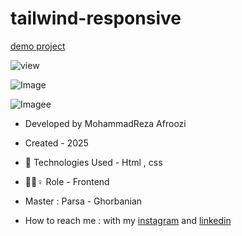 # tailwind-responsive

[demo project](https://mohammadrezaafroozi.github.io/tailwind-responsive/)

![view](https://github.com/user-attachments/assets/62507546-ffb3-4f5d-9a5b-c2389cd211aa)

![Image](https://github.com/user-attachments/assets/bcb9c0a5-20c5-45fe-94d1-53e44b5a8c41)

![Imagee](https://github.com/user-attachments/assets/93289cb3-0f73-48fa-aa8b-fe4599a602d2)

- Developed by MohammadReza Afroozi
- Created - 2025
- 🤖 Technologies Used - Html , css 

- 🤖🤖♀️ Role - Frontend
- Master : Parsa - Ghorbanian
- How to reach me : with my
[instagram](https://www.instagram.com/afroozi_dev?igsh=MWNvODk2dGwwY29o) and
[linkedin](https://www.linkedin.com/in/mohammad-reza-afroozi)
